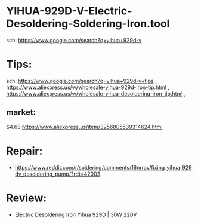 # YIHUA-929D-V-Electric-Desoldering-Soldering-Iron.tool
sch: https://www.google.com/search?q=yihua+929d-v

# Tips:
sch: https://www.google.com/search?q=yihua+929d-v+tips , https://www.aliexpress.us/w/wholesale-yihua-929d-iron-tip.html , https://www.aliexpress.us/w/wholesale-yihua-desoldering-iron-tip.html , 

## market:
$4.68 https://www.aliexpress.us/item/3256805539314624.html

# Repair:
- https://www.reddit.com/r/soldering/comments/16nrrav/fixing_yihua_929dv_desoldering_pump/?rdt=42003

# Review:
- [Electric Desoldering Iron Yihua 929D | 30W 220V](https://youtu.be/oJeHcx2j-OM)
